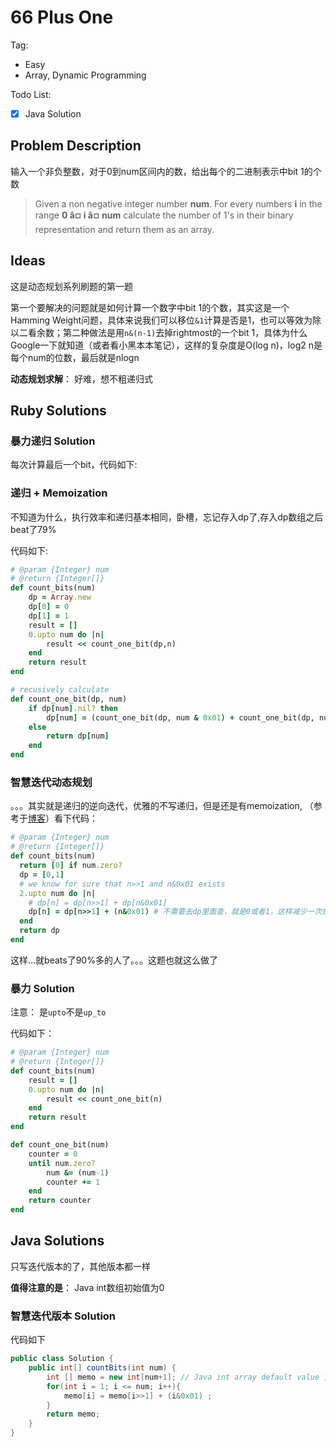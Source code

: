 # 66 Plus One

Tag:

- Easy
- Array, Dynamic Programming

Todo List:

- [x] Java Solution


## Problem Description

输入一个非负整数，对于0到num区间内的数，给出每个的二进制表示中bit 1的个数

> Given a non negative integer number **num**. For every numbers **i** in the range **0 â¤ i â¤ num** calculate the number of 1's in their binary representation and return them as an array.

## Ideas 

这是动态规划系列刷题的第一题

第一个要解决的问题就是如何计算一个数字中bit 1的个数，其实这是一个Hamming Weight问题，具体来说我们可以移位`&1`计算是否是1，也可以等效为除以二看余数；第二种做法是用`n&(n-1)`去掉rightmost的一个bit 1，具体为什么Google一下就知道（或者看小黑本本笔记），这样的复杂度是O(log n)，log2 n是每个num的位数，最后就是nlogn

**动态规划求解**： 好难，想不粗递归式

## Ruby Solutions

### 暴力递归 Solution

每次计算最后一个bit，代码如下:

### 递归 + Memoization

不知道为什么，执行效率和递归基本相同，卧槽，忘记存入dp了,存入dp数组之后beat了79%

代码如下:

```ruby
# @param {Integer} num
# @return {Integer[]}
def count_bits(num)
    dp = Array.new
    dp[0] = 0
    dp[1] = 1
    result = []
    0.upto num do |n|
        result << count_one_bit(dp,n)
    end
    return result
end

# recusively calculate
def count_one_bit(dp, num)
    if dp[num].nil? then
        dp[num] = (count_one_bit(dp, num & 0x01) + count_one_bit(dp, num>>1) )
    else
        return dp[num]
    end
end
```

### 智慧迭代动态规划

。。。其实就是递归的逆向迭代，优雅的不写递归，但是还是有memoization, （参考于[博客](https://www.hrwhisper.me/leetcode-counting-bits/)）看下代码：

```ruby
# @param {Integer} num
# @return {Integer[]}
def count_bits(num)
  return [0] if num.zero?
  dp = [0,1]
  # we know for sure that n>>1 and n&0x01 exists
  2.upto num do |n|
    # dp[n] = dp[n>>1] + dp[n&0x01]
    dp[n] = dp[n>>1] + (n&0x01) # 不需要去dp里面查，就是0或者1，这样减少一次操作
  end
  return dp
end
```

这样...就beats了90%多的人了。。。这题也就这么做了

### 暴力 Solution

注意： 是`upto`不是`up_to`

代码如下：

```ruby
# @param {Integer} num
# @return {Integer[]}
def count_bits(num)
    result = []
    0.upto num do |n|
        result << count_one_bit(n)
    end
    return result
end

def count_one_bit(num)
    counter = 0
    until num.zero?
        num &= (num-1)
        counter += 1
    end
    return counter
end
```



## Java Solutions

只写迭代版本的了，其他版本都一样

**值得注意的是**： Java int数组初始值为0

### 智慧迭代版本 Solution

代码如下

```java
public class Solution {
    public int[] countBits(int num) {
        int [] memo = new int[num+1]; // Java int array default value is 0
        for(int i = 1; i <= num; i++){
            memo[i] = memo[i>>1] + (i&0x01) ;
        }
        return memo;
    }
}
```

